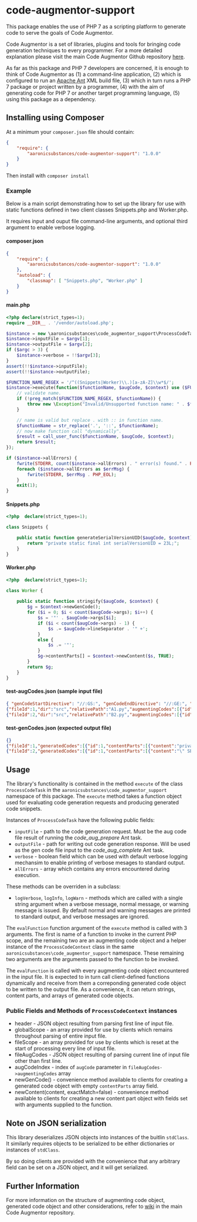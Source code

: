# code-augmentor-support

This package enables the use of PHP 7 as a scripting platform to generate code to serve the goals of Code Augmentor.

Code Augmentor is a set of libraries, plugins and tools for bringing code generation techniques to every programmer. For a more detailed explanation please visit the main Code Augmentor Github repository [here](https://github.com/aaronicsubstances/code-augmentor).

As far as this package and PHP 7 developers are concerned, it is enough to think of Code Augmentor as (1) a command-line application, (2) which is configured to run an [Apache Ant](https://ant.apache.org) XML build file, (3) which in turn runs a PHP 7 package or project written by a programmer, (4) with the aim of generating code for PHP 7 or  another target programming language, (5) using this package as a dependency.


## Installing using Composer

At a minimum your `composer.json` file should contain:

```json
{
    "require": {
        "aaronicsubstances/code-augmentor-support": "1.0.0"    
    }
}
```

Then install with `composer install`

### Example

Below is a main script demonstrating how to set up the library for use with static functions defined in two client classes Snippets.php and Worker.php.

It requires input and ouput file command-line arguments, and optional third argument to enable verbose logging.

#### composer.json

```json
{
    "require": {
        "aaronicsubstances/code-augmentor-support": "1.0.0"    
    },
    "autoload": {
        "classmap": [ "Snippets.php", "Worker.php" ]    
    }
}
```

#### main.php

```php
<?php declare(strict_types=1);
require __DIR__ . '/vendor/autoload.php';

$instance = new \aaronicsubstances\code_augmentor_support\ProcessCodeTask();
$instance->inputFile = $argv[1];
$instance->outputFile = $argv[2];
if ($argc > 3) {
    $instance->verbose = !!$argv[3];
}
assert(!!$instance->inputFile);
assert(!!$instance->outputFile);

$FUNCTION_NAME_REGEX = '/^((Snippets|Worker)\\.)[a-zA-Z]\\w*$/';
$instance->execute(function($functionName, $augCode, $context) use ($FUNCTION_NAME_REGEX) {
    // validate name.
    if (!preg_match($FUNCTION_NAME_REGEX, $functionName)) {
        throw new \Exception("Invalid/Unsupported function name: " . $functionName);
    }

    // name is valid but replace . with :: in function name.
    $functionName = str_replace('.', '::', $functionName);
    // now make function call "dynamically".
    $result = call_user_func($functionName, $augCode, $context);
    return $result;
});

if ($instance->allErrors) {
    fwrite(STDERR, count($instance->allErrors) . " error(s) found." . PHP_EOL,);
    foreach ($instance->allErrors as $errMsg) {
        fwrite(STDERR, $errMsg . PHP_EOL);
    }
    exit(1);
}
```

#### Snippets.php

```php
<?php  declare(strict_types=1);

class Snippets {

    public static function generateSerialVersionUID($augCode, $context) {
        return "private static final int serialVersionUID = 23L;";
    }    
}
```

#### Worker.php

```php
<?php  declare(strict_types=1);

class Worker {
    
    public static function stringify($augCode, $context) {
        $g = $context->newGenCode();
        for ($i = 0; $i < count($augCode->args); $i++) {
            $s = '"' . $augCode->args[$i];
            if ($i < count($augCode->args) - 1) {
                $s .= $augCode->lineSeparator . '" +';
            }
            else {
                $s .= '"';
            }
            $g->contentParts[] = $context->newContent($s, TRUE);
        }
        return $g;
    }
}
```

#### test-augCodes.json (sample input file)

```json
{ "genCodeStartDirective": "//:GS:", "genCodeEndDirective": "//:GE:", "embeddedStringDirective": "//:STR:", "embeddedJsonDirective": "//:JSON:", "skipCodeStartDirective": "//:SS:", "skipCodeEndDirective": "//:SE:", "augCodeDirective": "//:AUG_CODE:", "inlineGenCodeDirective": "//:GG:", "nestedLevelStartMarker": "[", "nestedLevelEndMarker": "]" }
{"fileId":1,"dir":"src","relativePath":"A1.py","augmentingCodes":[{"id":1,"directiveMarker":"//:AUG_CODE:","indent":"","lineNumber":1,"lineSeparator":"\n","nestedLevelNumber":0,"hasNestedLevelStartMarker":false,"hasNestedLevelEndMarker":false,"blocks":[{"stringify":false,"jsonify":false,"content":" Snippets.generateSerialVersionUID "}]}]}
{"fileId":2,"dir":"src","relativePath":"B2.py","augmentingCodes":[{"id":1,"directiveMarker":"//:AUG_CODE:","indent":"","lineNumber":1,"lineSeparator":"\n","nestedLevelNumber":0,"hasNestedLevelStartMarker":false,"hasNestedLevelEndMarker":false,"blocks":[{"stringify":false,"jsonify":false,"content":" Worker.stringify "},{"stringify":true,"jsonify":false,"content":" SELECT * FROM contacts "},{"stringify":true,"jsonify":false,"content":" WHERE contacts.id = ? "}]},{"id":2,"directiveMarker":"//:AUG_CODE:","indent":"","lineNumber":19,"lineSeparator":"\n","nestedLevelNumber":0,"hasNestedLevelStartMarker":false,"hasNestedLevelEndMarker":false,"blocks":[{"stringify":false,"jsonify":false,"content":" Snippets.generateSerialVersionUID "},{"stringify":false,"jsonify":true,"content":"{ \"name\": \"expired\", \"type\": \"boolean\" } "}]}]}

```

#### test-genCodes.json (expected output file)

```json
{}
{"fileId":1,"generatedCodes":[{"id":1,"contentParts":[{"content":"private static final int serialVersionUID = 23L;","exactMatch":false}]}]}
{"fileId":2,"generatedCodes":[{"id":1,"contentParts":[{"content":"\" SELECT * FROM contacts \n\" +","exactMatch":true},{"content":"\" WHERE contacts.id = ? \"","exactMatch":true}]},{"id":2,"contentParts":[{"content":"private static final int serialVersionUID = 23L;","exactMatch":false}]}]}

```

## Usage

The library's functionality is contained in the method `execute` of the class `ProcessCodeTask` in the `aaronicsubstances\code_augmentor_support` namespace of this package. The `execute` method takes a function object used for evaluating code generation requests and producing generated code snippets.

Instances of `ProcessCodeTask` have the following public fields:

   * `inputFile` - path to the code generation request. Must be the aug code file result of running the *code_aug_prepare* Ant task.
   * `outputFile` - path for writing out code generation response. Will be used as the gen code file input to the *code_aug_complete* Ant task.
   * `verbose` - boolean field which can be used with default verbose logging mechansim to enable printing of verbose mesages to standard output.
   * `allErrors` - array which contains any errors encountered during execution.
   
These methods can be overriden in a subclass:
   * `logVerbose`, `logInfo`, `logWarn` - methods which are called with a single string argument when a verbose message, normal message, or warning message is issued. By default normal and warning messages are printed to standard output, and verbose messages are ignored.

The `evalFunction` function argument of the `execute` method is called with 3 arguments. The first is name of a function to invoke in the current PHP scope, and the remaining two are an augmenting code object and a helper instance of the `ProcessCodeContext` class in the same `aaronicsubstances\code_augmentor_support` namespace. These remaining two arguments are the arguments passed to the function to be invoked.

The `evalFunction` is called with every augmenting code object encountered in the input file. It is expected to in turn call client-defined functions dynamically and receive from them a correponding generated code object to be written to the output file. As a convenience, it can return strings, content parts, and arrays of generated code objects.


### Public Fields and Methods of `ProcessCodeContext` instances

   * header - JSON object resulting from parsing first line of input file.
   * globalScope - an array provided for use by clients which remains throughout parsing of entire input file.
   * fileScope - an array provided for use by clients which is reset at the start of processing every line of input file.
   * fileAugCodes - JSON object resulting of parsing current line of input file other than first line.
   * augCodeIndex - index of `augCode` parameter in `fileAugCodes->augmentingCodes` array
   * newGenCode() - convenience method available to clients for creating a generated code object with empty `contentParts` array field.
   * newContent(content, exactMatch=false) - convenience method available to clients for creating a new content part object with fields set with arguments supplied to the function.

## Note on JSON serialization

This library deserializes JSON objects into instances of the buitlin `stdClass`. It similarly requires objects to be serialized to be either dictionaries or instances of `stdClass`. 

By so doing clients are provided with the convenience that any arbitrary field can be set on a JSON object, and it will get serialized.

## Further Information

For more information on the structure of augmenting code object, generated code object and other considerations, refer to [wiki](https://github.com/aaronicsubstances/code-augmentor/wiki/Documentation-for-Code-Generator-Scripts) in the main Code Augmentor repository.
